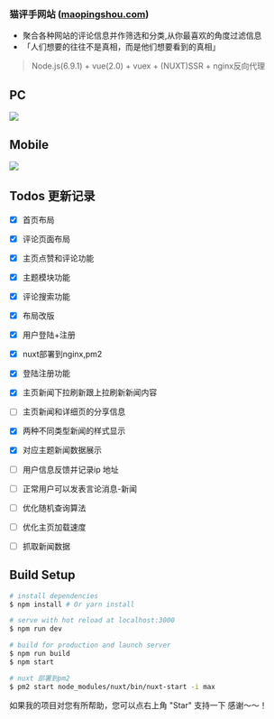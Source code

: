 ### 猫评手网站 ([maopingshou.com](http://maopingshou.com))
* 聚合各种网站的评论信息并作筛选和分类,从你最喜欢的角度过滤信息
* 「人们想要的往往不是真相，而是他们想要看到的真相」


> Node.js(6.9.1) + vue(2.0) + vuex + (NUXT)SSR + nginx反向代理 


## PC

![](http://oj711uhrd.bkt.clouddn.com/666-2018.png)

## Mobile

![](http://oj711uhrd.bkt.clouddn.com/rpg.png)

## Todos 更新记录
- [x] 首页布局 
- [x] 评论页面布局 
- [x] 主页点赞和评论功能 
- [x] 主题模块功能
- [x] 评论搜索功能
- [x] 布局改版
- [x] 用户登陆+注册
- [x] nuxt部署到nginx,pm2
- [x] 登陆注册功能   
- [x] 主页新闻下拉刷新跟上拉刷新新闻内容
- [ ] 主页新闻和详细页的分享信息
- [x] 两种不同类型新闻的样式显示
- [x] 对应主题新闻数据展示
- [ ] 用户信息反馈并记录ip 地址
- [ ] 正常用户可以发表言论消息-新闻
- [ ] 优化随机查询算法
- [ ] 优化主页加载速度
- [ ] 抓取新闻数据




## Build Setup

``` bash
# install dependencies
$ npm install # Or yarn install

# serve with hot reload at localhost:3000
$ npm run dev

# build for production and launch server
$ npm run build
$ npm start

# nuxt 部署到pm2 
$ pm2 start node_modules/nuxt/bin/nuxt-start -i max

```

如果我的项目对您有所帮助，您可以点右上角 "Star" 支持一下 感谢～～！

